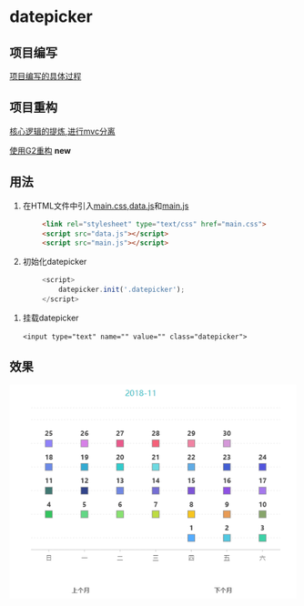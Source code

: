 # datepicker

## 项目编写

[项目编写的具体过程](./doc/datepicker.md)

## 项目重构

[核心逻辑的提炼,进行mvc分离](./doc/rebuild.md)

[使用G2重构](./doc/rebuildInG2.md) **new**

## 用法

1. 在HTML文件中引入[main.css](./src/main.css),[data.js](./src/data.js)和[main.js](./src/main.js)

```html
        <link rel="stylesheet" type="text/css" href="main.css">
        <script src="data.js"></script>
        <script src="main.js"></script>
```

2.  初始化datepicker

```js
        <script>
            datepicker.init('.datepicker');
        </script>
```

1. 挂载datepicker

     ```<input type="text" name="" value="" class="datepicker">```

## 效果

![日历](doc/datePicker.png)